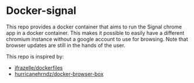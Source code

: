 Docker-signal
===

This repo provides a docker container that aims to run the Signal chrome app in a docker container.
This makes it possible to easily have a different chromium instance without a google account to use for browsing.
Note that browser updates are still in the hands of the user.

This repo is inspired by:
* [jfrazelle/dockerfiles](https://github.com/jfrazelle/dockerfiles)
* [hurricanehrndz/docker-browser-box](https://github.com/hurricanehrndz/docker-browser-box)
